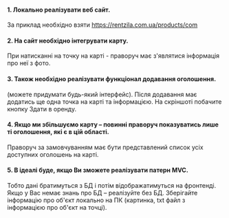 #### 1. Локально реалізувати веб сайт.
За приклад необхідно взяти https://rentzila.com.ua/products/com

#### 2. На сайт необхідно інтегрувати карту. 
При натисканні на точку на карті - праворуч має з'являтися інформація про неї з фото.

#### 3. Також необхідно реалізувати функціонал додавання оголошення.
(можете придумати будь-який інтерфейс). Після додавання має додатись ще одна точка на карті та інформацією. На скріншоті побачите кнопку Здати в оренду.

#### 4. Якщо ми збільшуємо карту – повинні праворуч показуватись лише ті оголошення, які є в цій області.
Праворуч за замовчуванням має бути представлений список усіх доступних оголошень на карті.

#### 5. В ідеалі буде, якщо Ви зможете реалізувати патерн MVC. 
Тобто дані братимуться з БД і потім відображатимуться на фронтенді. Якщо у Вас немає знань про БД – реалізуйте без БД. 
Зберігайте інформацію про об'єкт локально на ПК (картинка, txt файл з інформацією про об'єкт на точці).
